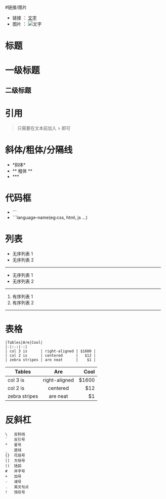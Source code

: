 #链接/图片

-   链接 ： [文字](http://shuoshubao.github.io)
-   图片 ： ![文字](https://assets-cdn.github.com/favicon.ico)

# 标题

# 一级标题

## 二级标题

# 引用

> 只需要在文本前加入 \> 即可

# 斜体/粗体/分隔线

-   \*斜体\*
-   \*\* 粗体 \*\*
-   \*\*\*

# 代码框

-   \`\`\`
-   \`\`\`language-name(eg:css, html, js ...)

# 列表

-   无序列表 1
-   无序列表 2

---

-   无序列表 1
-   无序列表 2

---

1. 有序列表 1
2. 有序列表 2

---

# 表格

```
|Tables|Are|Cool|
|-|:-:|-:|
| col 3 is      | right-aligned | $1600 |
| col 2 is      | centered      |   $12 |
| zebra stripes | are neat      |    $1 |
```

| Tables        |      Are      |  Cool |
| ------------- | :-----------: | ----: |
| col 3 is      | right-aligned | $1600 |
| col 2 is      |   centered    |   $12 |
| zebra stripes |   are neat    |    $1 |

# 反斜杠

```
\   反斜线
`   反引号
*   星号
_   底线
{}  花括号
[]  方括号
()  括弧
#   井字号
+   加号
-   减号
.   英文句点
!   惊叹号
```
